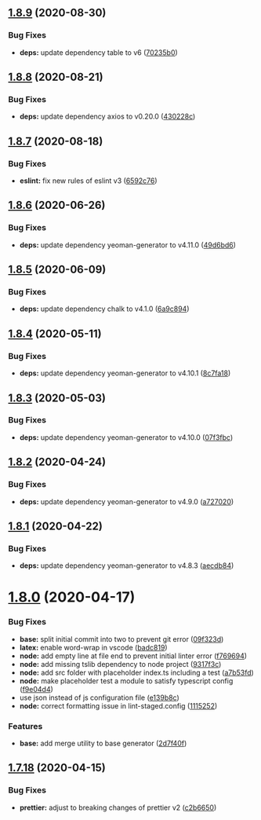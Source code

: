 ## [1.8.9](https://github.com/MichaelHettmer/generator-mht/compare/v1.8.8...v1.8.9) (2020-08-30)


### Bug Fixes

* **deps:** update dependency table to v6 ([70235b0](https://github.com/MichaelHettmer/generator-mht/commit/70235b08590269edf5ad0153b25818adc5052870))

## [1.8.8](https://github.com/MichaelHettmer/generator-mht/compare/v1.8.7...v1.8.8) (2020-08-21)


### Bug Fixes

* **deps:** update dependency axios to v0.20.0 ([430228c](https://github.com/MichaelHettmer/generator-mht/commit/430228c16c8452f9e3557c2d98c30bfd077e58bd))

## [1.8.7](https://github.com/MichaelHettmer/generator-mht/compare/v1.8.6...v1.8.7) (2020-08-18)


### Bug Fixes

* **eslint:** fix new rules of eslint v3 ([6592c76](https://github.com/MichaelHettmer/generator-mht/commit/6592c76ac407f81e2c2bdf8991f2cc8f3b18b2c3))

## [1.8.6](https://github.com/MichaelHettmer/generator-mht/compare/v1.8.5...v1.8.6) (2020-06-26)


### Bug Fixes

* **deps:** update dependency yeoman-generator to v4.11.0 ([49d6bd6](https://github.com/MichaelHettmer/generator-mht/commit/49d6bd6ba4d8f1b9b2805e048a2df59db28992f9))

## [1.8.5](https://github.com/MichaelHettmer/generator-mht/compare/v1.8.4...v1.8.5) (2020-06-09)


### Bug Fixes

* **deps:** update dependency chalk to v4.1.0 ([6a9c894](https://github.com/MichaelHettmer/generator-mht/commit/6a9c894317e8e36d7c28cf6af0152f06130d9245))

## [1.8.4](https://github.com/MichaelHettmer/generator-mht/compare/v1.8.3...v1.8.4) (2020-05-11)


### Bug Fixes

* **deps:** update dependency yeoman-generator to v4.10.1 ([8c7fa18](https://github.com/MichaelHettmer/generator-mht/commit/8c7fa181542af2a466382c9bd2b766b09cb70ece))

## [1.8.3](https://github.com/MichaelHettmer/generator-mht/compare/v1.8.2...v1.8.3) (2020-05-03)


### Bug Fixes

* **deps:** update dependency yeoman-generator to v4.10.0 ([07f3fbc](https://github.com/MichaelHettmer/generator-mht/commit/07f3fbc02e8813d8738d96cec78616275d8e83c9))

## [1.8.2](https://github.com/MichaelHettmer/generator-mht/compare/v1.8.1...v1.8.2) (2020-04-24)


### Bug Fixes

* **deps:** update dependency yeoman-generator to v4.9.0 ([a727020](https://github.com/MichaelHettmer/generator-mht/commit/a72702026e699b9f222ea884bee65f4a3da61370))

## [1.8.1](https://github.com/MichaelHettmer/generator-mht/compare/v1.8.0...v1.8.1) (2020-04-22)


### Bug Fixes

* **deps:** update dependency yeoman-generator to v4.8.3 ([aecdb84](https://github.com/MichaelHettmer/generator-mht/commit/aecdb8417024ff15ddde86df332f30e3a95bb04d))

# [1.8.0](https://github.com/MichaelHettmer/generator-mht/compare/v1.7.18...v1.8.0) (2020-04-17)


### Bug Fixes

* **base:** split initial commit into two to prevent git error ([09f323d](https://github.com/MichaelHettmer/generator-mht/commit/09f323dac1ace96eb304b735cd8a59a415aa6031))
* **latex:** enable word-wrap in vscode ([badc819](https://github.com/MichaelHettmer/generator-mht/commit/badc8199f07a40e99ddcb3a278fc004e38e81c9a))
* **node:** add empty line at file end to prevent initial linter error ([f769694](https://github.com/MichaelHettmer/generator-mht/commit/f76969429dbd3031b20eb59d037f48660b69be9f))
* **node:** add missing tslib dependency to node project ([9317f3c](https://github.com/MichaelHettmer/generator-mht/commit/9317f3cd1a278f5853ecf3eebe7b0903fa2e5a43))
* **node:** add src folder with placeholder index.ts including a test ([a7b53fd](https://github.com/MichaelHettmer/generator-mht/commit/a7b53fd73c4119bdb51198c3905a08fe063c8931))
* **node:** make placeholder test a module to satisfy typescript config ([f9e04d4](https://github.com/MichaelHettmer/generator-mht/commit/f9e04d4c93f27ffa00f2930ae3f1471cb7ffb62c))
* use json instead of js configuration file ([e139b8c](https://github.com/MichaelHettmer/generator-mht/commit/e139b8c968bac2767eeb6e1d5aabdc2f5735e37c))
* **node:** correct formatting issue in lint-staged.config ([1115252](https://github.com/MichaelHettmer/generator-mht/commit/1115252f05f27f52f368775301a36e4a2502f29a))


### Features

* **base:** add merge utility to base generator ([2d7f40f](https://github.com/MichaelHettmer/generator-mht/commit/2d7f40f350c40f0208544c9dedb619829b1f7248))

## [1.7.18](https://github.com/MichaelHettmer/generator-mht/compare/v1.7.17...v1.7.18) (2020-04-15)


### Bug Fixes

* **prettier:** adjust to breaking changes of prettier v2 ([c2b6650](https://github.com/MichaelHettmer/generator-mht/commit/c2b66508bdf99563f75243e2b71bc81a2858937a))
